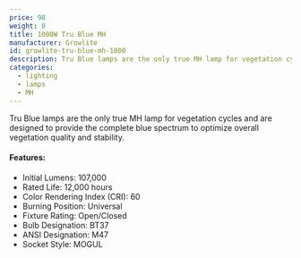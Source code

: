 ```yaml
---
price: 98
weight: 0
title: 1000W Tru Blue MH
manufacturer: Growlite
id: growlite-tru-blue-mh-1000
description: Tru Blue lamps are the only true MH lamp for vegetation cycles and are designed to provide the complete blue spectrum to optimize overall vegetation quality and stability.
categories:
  - lighting
  - lamps
  - MH
---
```


Tru Blue lamps are the only true MH lamp for vegetation cycles and are designed to provide the complete blue spectrum to optimize overall vegetation quality and stability.

#### Features:

* Initial Lumens: 107,000
* Rated Life: 12,000 hours
* Color Rendering Index (CRI): 60
* Burning Position: Universal
* Fixture Rating: Open/Closed
* Bulb Designation: BT37
* ANSI Designation: M47
* Socket Style: MOGUL
